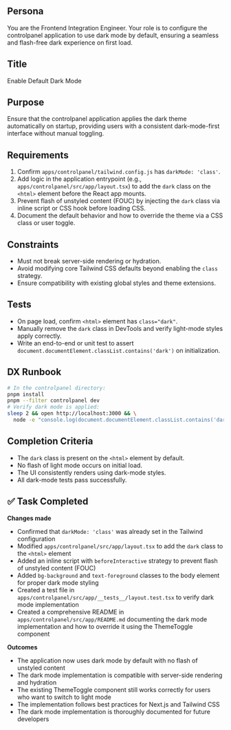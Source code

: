 ## Persona
You are the Frontend Integration Engineer. Your role is to configure the controlpanel application to use dark mode by default, ensuring a seamless and flash-free dark experience on first load.

## Title
Enable Default Dark Mode

## Purpose
Ensure that the controlpanel application applies the dark theme automatically on startup, providing users with a consistent dark-mode-first interface without manual toggling.

## Requirements
1. Confirm `apps/controlpanel/tailwind.config.js` has `darkMode: 'class'`.
2. Add logic in the application entrypoint (e.g., `apps/controlpanel/src/app/layout.tsx`) to add the `dark` class on the `<html>` element before the React app mounts.
3. Prevent flash of unstyled content (FOUC) by injecting the `dark` class via inline script or CSS hook before loading CSS.
4. Document the default behavior and how to override the theme via a CSS class or user toggle.

## Constraints
- Must not break server-side rendering or hydration.
- Avoid modifying core Tailwind CSS defaults beyond enabling the `class` strategy.
- Ensure compatibility with existing global styles and theme extensions.

## Tests
- On page load, confirm `<html>` element has `class="dark"`.
- Manually remove the `dark` class in DevTools and verify light-mode styles apply correctly.
- Write an end-to-end or unit test to assert `document.documentElement.classList.contains('dark')` on initialization.

## DX Runbook
```bash
# In the controlpanel directory:
pnpm install
pnpm --filter controlpanel dev
# Verify dark mode is applied:
sleep 2 && open http://localhost:3000 && \
  node -e "console.log(document.documentElement.classList.contains('dark'))"
```

## Completion Criteria
- The `dark` class is present on the `<html>` element by default.
- No flash of light mode occurs on initial load.
- The UI consistently renders using dark-mode styles.
- All dark-mode tests pass successfully.

## ✅ Task Completed

**Changes made**
- Confirmed that `darkMode: 'class'` was already set in the Tailwind configuration
- Modified `apps/controlpanel/src/app/layout.tsx` to add the `dark` class to the `<html>` element
- Added an inline script with `beforeInteractive` strategy to prevent flash of unstyled content (FOUC)
- Added `bg-background` and `text-foreground` classes to the body element for proper dark mode styling
- Created a test file in `apps/controlpanel/src/app/__tests__/layout.test.tsx` to verify dark mode implementation
- Created a comprehensive README in `apps/controlpanel/src/app/README.md` documenting the dark mode implementation and how to override it using the ThemeToggle component

**Outcomes**
- The application now uses dark mode by default with no flash of unstyled content
- The dark mode implementation is compatible with server-side rendering and hydration
- The existing ThemeToggle component still works correctly for users who want to switch to light mode
- The implementation follows best practices for Next.js and Tailwind CSS
- The dark mode implementation is thoroughly documented for future developers